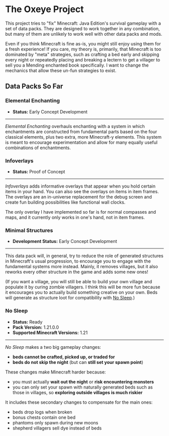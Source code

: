 # The Oxeye Project

This project tries to "fix" Minecraft: Java Edition's survival gameplay with a
set of data packs. They are designed to work together in any combination, but
many of them are unlikely to work well with other data packs and mods.

Even if you think Minecraft is fine as-is, you might still enjoy using them for
a fresh experience! If you care, my theory is, primarily, that Minecraft is too
dominated by "meta" strategies, such as crafting a bed early and skipping every
night or repeatedly placing and breaking a lectern to get a villager to sell you
a Mending enchanted book specifically. I want to change the mechanics that allow
these un-fun strategies to exist.

## Data Packs So Far

### Elemental Enchanting

+ **Status:** Early Concept Development

---

*Elemental Enchanting* overhauls enchanting with a system in which enchantments
are constructed from fundamental parts based on the four classical elements,
plus two extra, more Minecraft-y elements. This system is meant to encourage
experimentation and allow for many equally useful combinations of enchantments.

### Infoverlays

+ **Status:** Proof of Concept

---

*Infoverlays* adds informative overlays that appear when you hold certain items
in your hand. You can also see the overlays on items in item frames.
The overlays are an in-universe replacement for the debug screen and create fun
building possibilities like functional wall clocks.

The only overlay I have implemented so far is for normal compasses and maps,
and it currently only works in one's hand, not in item frames.

### Minimal Structures

 - **Development Status:** Early Concept Development

---

This data pack will, in general, try to reduce the role of generated structures
in Minecraft's usual progression, to encourage you to engage with the
fundamental systems more instead. Mainly, it removes villages, but it also
reworks every other structure in the game and adds some new ones!

(If you want a village, you will still be able to build your own village and
populate it by curing zombie villagers. I think this will be more fun because it
encourages you to actually build something creative on your own. Beds will
generate as structure loot for compatibility with [No Sleep](#no-sleep).)

### No Sleep

+ **Status:** Ready
+ **Pack Version:** 1.21.0.0
+ **Supported Minecraft Versions:** 1.21

---

*No Sleep* makes a two big gameplay changes:
- **beds cannot be crafted, picked up, or traded for**
- **beds do not skip the night** (but can **still set your spawn point**)

These changes make Minecraft harder because:
- you must actually **wait out the night** or **risk encountering monsters**
- you can only set your spawn with naturally generated beds such as those in
  villages, so **exploring outside villages is much riskier**

It includes these secondary changes to compensate for the main ones:
- beds drop logs when broken
- bonus chests contain one bed
- phantoms only spawn during new moons
- shepherd villagers sell dye instead of beds
